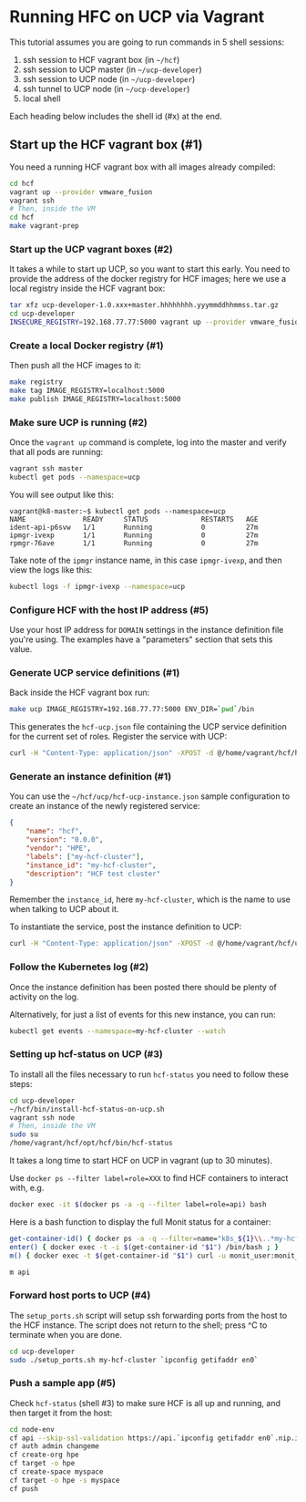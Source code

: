 # Running HFC on UCP via Vagrant #

This tutorial assumes you are going to run commands in 5 shell sessions:

1. ssh session to HCF vagrant box (in `~/hcf`)
2. ssh session to UCP master (in `~/ucp-developer`)
3. ssh session to UCP node (in `~/ucp-developer`)
4. ssh tunnel to UCP node (in `~/ucp-developer`)
5. local shell

Each heading below includes the shell id (#x) at the end.

## Start up the HCF vagrant box (#1) ##

You need a running HCF vagrant box with all images already compiled:

```bash
cd hcf
vagrant up --provider vmware_fusion
vagrant ssh
# Then, inside the VM
cd hcf
make vagrant-prep
```

### Start up the UCP vagrant boxes (#2) ###

It takes a while to start up UCP, so you want to start this early.  You need to
provide the address of the docker registry for HCF images; here we use a local
registry inside the HCF vagrant box:

```bash
tar xfz ucp-developer-1.0.xxx+master.hhhhhhhh.yyymmddhhmmss.tar.gz
cd ucp-developer
INSECURE_REGISTRY=192.168.77.77:5000 vagrant up --provider vmware_fusion
```

### Create a local Docker registry (#1) ###

Then push all the HCF images to it:

```bash
make registry
make tag IMAGE_REGISTRY=localhost:5000
make publish IMAGE_REGISTRY=localhost:5000
```

### Make sure UCP is running (#2) ###

Once the `vagrant up` command is complete, log into the master and verify that
all pods are running:

```bash
vagrant ssh master
kubectl get pods --namespace=ucp
```

You will see output like this:

```
vagrant@k8-master:~$ kubectl get pods --namespace=ucp
NAME              READY     STATUS             RESTARTS   AGE
ident-api-p6svw   1/1       Running            0          27m
ipmgr-ivexp       1/1       Running            0          27m
rpmgr-76ave       1/1       Running            0          27m
```

Take note of the `ipmgr` instance name, in this case `ipmgr-ivexp`, and then
view the logs like this:

```bash
kubectl logs -f ipmgr-ivexp --namespace=ucp
```

### Configure HCF with the host IP address (#5) ###

Use your host IP address for `DOMAIN` settings in the instance
definition file you're using. The examples have a "parameters" section
that sets this value.

### Generate UCP service definitions (#1) ###

Back inside the HCF vagrant box run:

```bash
make ucp IMAGE_REGISTRY=192.168.77.77:5000 ENV_DIR=`pwd`/bin
```

This generates the `hcf-ucp.json` file containing the UCP service definition for
the current set of roles. Register the service with UCP:

```bash
curl -H "Content-Type: application/json" -XPOST -d @/home/vagrant/hcf/hcf-ucp.json http://192.168.200.3:30000/v1/services
```

### Generate an instance definition (#1) ###

You can use the `~/hcf/ucp/hcf-ucp-instance.json` sample configuration to create
an instance of the newly registered service:

```json
{
    "name": "hcf",
    "version": "0.0.0",
    "vendor": "HPE",
    "labels": ["my-hcf-cluster"],
    "instance_id": "my-hcf-cluster",
    "description": "HCF test cluster"
}
```

Remember the `instance_id`, here `my-hcf-cluster`, which is the name to use when
talking to UCP about it.

To instantiate the service, post the instance definition to UCP:

```bash
curl -H "Content-Type: application/json" -XPOST -d @/home/vagrant/hcf/ucp/hcf-ucp-instance.json http://192.168.200.3:30000/v1/instances
```

### Follow the Kubernetes log (#2) ###

Once the instance definition has been posted there should be plenty of activity
on the log.

Alternatively, for just a list of events for this new instance, you can run:

```bash
kubectl get events --namespace=my-hcf-cluster --watch
```

### Setting up hcf-status on UCP (#3) ###

To install all the files necessary to run `hcf-status` you need to follow these steps:

```bash
cd ucp-developer
~/hcf/bin/install-hcf-status-on-ucp.sh
vagrant ssh node
# Then, inside the VM
sudo su
/home/vagrant/hcf/opt/hcf/bin/hcf-status
```

It takes a long time to start HCF on UCP in vagrant (up to 30 minutes).

Use `docker ps --filter label=role=XXX` to find HCF containers to interact with, e.g.

```bash
docker exec -it $(docker ps -a -q --filter label=role=api) bash
```

Here is a bash function to display the full Monit status for a container:

```bash
get-container-id() { docker ps -a -q --filter=name="k8s_${1}\\..*my-hcf-cluster" ; }
enter() { docker exec -t -i $(get-container-id "$1") /bin/bash ; }
m() { docker exec -t $(get-container-id "$1") curl -u monit_user:monit_password http://localhost:2822/_status ; }

m api
```

### Forward host ports to UCP (#4) ###

The `setup_ports.sh` script will setup ssh forwarding ports from the host to the
HCF instance. The script does not return to the shell; press ^C to terminate
when you are done.

```bash
cd ucp-developer
sudo ./setup_ports.sh my-hcf-cluster `ipconfig getifaddr en0`
```

### Push a sample app (#5) ###

Check `hcf-status` (shell #3) to make sure HCF is all up and running, and then
target it from the host:

```bash
cd node-env
cf api --skip-ssl-validation https://api.`ipconfig getifaddr en0`.nip.io
cf auth admin changeme
cf create-org hpe
cf target -o hpe
cf create-space myspace
cf target -o hpe -s myspace
cf push
```
